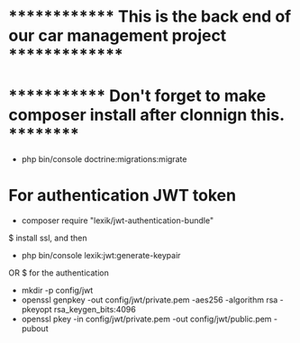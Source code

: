 # ************ This is the back end of our car management project *************

# *********** Don't forget to make composer install after clonnign this. ********

- php bin/console doctrine:migrations:migrate


# For authentication JWT token
- composer require "lexik/jwt-authentication-bundle"

$ install ssl, and then
- php bin/console lexik:jwt:generate-keypair

OR
$ for the authentication
- mkdir -p config/jwt
- openssl genpkey -out config/jwt/private.pem -aes256 -algorithm rsa -pkeyopt rsa_keygen_bits:4096
- openssl pkey -in config/jwt/private.pem -out config/jwt/public.pem -pubout


